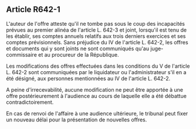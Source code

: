 Article R642-1
----
L'auteur de l'offre atteste qu'il ne tombe pas sous le coup des incapacités
prévues au premier alinéa de l'article L. 642-3 et joint, lorsqu'il est tenu de
les établir, ses comptes annuels relatifs aux trois derniers exercices et ses
comptes prévisionnels. Sans préjudice du IV de l'article L. 642-2, les offres et
documents qui y sont joints ne sont communiqués qu'au juge-commissaire et au
procureur de la République.

Les modifications des offres effectuées dans les conditions du V de l'article L.
642-2 sont communiquées par le liquidateur ou l'administrateur s'il en a été
désigné, aux personnes mentionnées au IV de l'article L. 642-2.

A peine d'irrecevabilité, aucune modification ne peut être apportée à une offre
postérieurement à l'audience au cours de laquelle elle a été débattue
contradictoirement.

En cas de renvoi de l'affaire à une audience ultérieure, le tribunal peut fixer
un nouveau délai pour la présentation de nouvelles offres.
